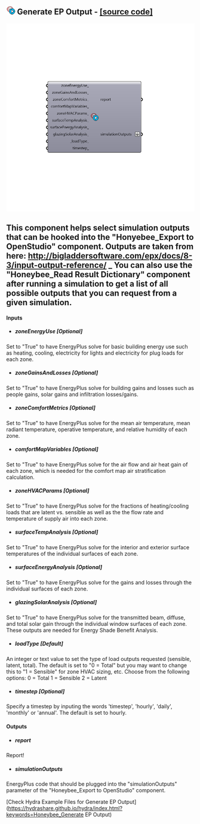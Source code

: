 ## ![](../../images/icons/Generate_EP_Output.png) Generate EP Output - [[source code]](https://github.com/mostaphaRoudsari/honeybee/tree/master/src/Honeybee_Generate%20EP%20Output.py)

![](../../images/components/Generate_EP_Output.png)

This component helps select simulation outputs that can be hooked into the "Honyebee_Export to OpenStudio" component.  Outputs are taken from here:
 http://bigladdersoftware.com/epx/docs/8-3/input-output-reference/
 _
 You can also use the "Honeybee_Read Result Dictionary" component after running a simulation to get a list of all possible outputs that you can request from a given simulation.
 -
 

#### Inputs
* ##### zoneEnergyUse [Optional]
Set to "True" to have EnergyPlus solve for basic building energy use such as heating, cooling, electricity for lights and electricity for plug loads for each zone.
* ##### zoneGainsAndLosses [Optional]
Set to "True" to have EnergyPlus solve for building gains and losses such as people gains, solar gains and infiltration losses/gains.
* ##### zoneComfortMetrics [Optional]
Set to "True" to have EnergyPlus solve for the mean air temperature, mean radiant temperature, operative temperature, and relative humidity of each zone.
* ##### comfortMapVariables [Optional]
Set to "True" to have EnergyPlus solve for the air flow and air heat gain of each zone, which is needed for the comfort map air stratification calculation.
* ##### zoneHVACParams [Optional]
Set to "True" to have EnergyPlus solve for the fractions of heating/cooling loads that are latent vs. sensible as well as the the flow rate and temperature of supply air into each zone.
* ##### surfaceTempAnalysis [Optional]
Set to "True" to have EnergyPlus solve for the interior and exterior surface temperatures of the individual surfaces of each zone.
* ##### surfaceEnergyAnalysis [Optional]
Set to "True" to have EnergyPlus solve for the gains and losses through the individual surfaces of each zone.
* ##### glazingSolarAnalysis [Optional]
Set to "True" to have EnergyPlus solve for the transmitted beam, diffuse, and total solar gain through the individual window surfaces of each zone.  These outputs are needed for Energy Shade Benefit Analysis.
* ##### loadType [Default]
An integer or text value to set the type of load outputs requested (sensible, latent, total).  The default is set to "0 = Total" but you may want to change this to "1 = Sensible" for zone HVAC sizing, etc.  Choose from the following options:
 0 = Total
 1 = Sensible
 2 = Latent
* ##### timestep [Optional]
Specify a timestep by inputing the words 'timestep', 'hourly', 'daily', 'monthly' or 'annual'.  The default is set to hourly.

#### Outputs
* ##### report
Report!
* ##### simulationOutputs
EnergyPlus code that should be plugged into the "simulationOutputs" parameter of the "Honeybee_Export to OpenStudio" component.


[Check Hydra Example Files for Generate EP Output](https://hydrashare.github.io/hydra/index.html?keywords=Honeybee_Generate EP Output)